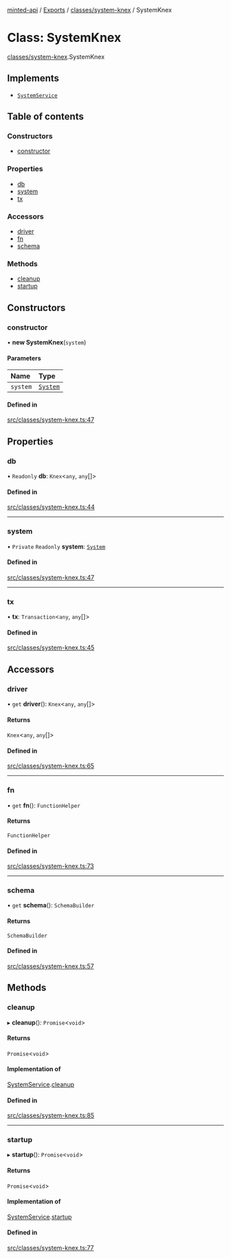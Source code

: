 [minted-api](../README.md) / [Exports](../modules.md) / [classes/system-knex](../modules/classes_system_knex.md) / SystemKnex

# Class: SystemKnex

[classes/system-knex](../modules/classes_system_knex.md).SystemKnex

## Implements

- [`SystemService`](../interfaces/classes_system.SystemService.md)

## Table of contents

### Constructors

- [constructor](classes_system_knex.SystemKnex.md#constructor)

### Properties

- [db](classes_system_knex.SystemKnex.md#db)
- [system](classes_system_knex.SystemKnex.md#system)
- [tx](classes_system_knex.SystemKnex.md#tx)

### Accessors

- [driver](classes_system_knex.SystemKnex.md#driver)
- [fn](classes_system_knex.SystemKnex.md#fn)
- [schema](classes_system_knex.SystemKnex.md#schema)

### Methods

- [cleanup](classes_system_knex.SystemKnex.md#cleanup)
- [startup](classes_system_knex.SystemKnex.md#startup)

## Constructors

### constructor

• **new SystemKnex**(`system`)

#### Parameters

| Name | Type |
| :------ | :------ |
| `system` | [`System`](classes_system.System.md) |

#### Defined in

[src/classes/system-knex.ts:47](https://github.com/ianzepp/minted-api-ts/blob/05123f2/src/classes/system-knex.ts#L47)

## Properties

### db

• `Readonly` **db**: `Knex`<`any`, `any`[]\>

#### Defined in

[src/classes/system-knex.ts:44](https://github.com/ianzepp/minted-api-ts/blob/05123f2/src/classes/system-knex.ts#L44)

___

### system

• `Private` `Readonly` **system**: [`System`](classes_system.System.md)

#### Defined in

[src/classes/system-knex.ts:47](https://github.com/ianzepp/minted-api-ts/blob/05123f2/src/classes/system-knex.ts#L47)

___

### tx

• **tx**: `Transaction`<`any`, `any`[]\>

#### Defined in

[src/classes/system-knex.ts:45](https://github.com/ianzepp/minted-api-ts/blob/05123f2/src/classes/system-knex.ts#L45)

## Accessors

### driver

• `get` **driver**(): `Knex`<`any`, `any`[]\>

#### Returns

`Knex`<`any`, `any`[]\>

#### Defined in

[src/classes/system-knex.ts:65](https://github.com/ianzepp/minted-api-ts/blob/05123f2/src/classes/system-knex.ts#L65)

___

### fn

• `get` **fn**(): `FunctionHelper`

#### Returns

`FunctionHelper`

#### Defined in

[src/classes/system-knex.ts:73](https://github.com/ianzepp/minted-api-ts/blob/05123f2/src/classes/system-knex.ts#L73)

___

### schema

• `get` **schema**(): `SchemaBuilder`

#### Returns

`SchemaBuilder`

#### Defined in

[src/classes/system-knex.ts:57](https://github.com/ianzepp/minted-api-ts/blob/05123f2/src/classes/system-knex.ts#L57)

## Methods

### cleanup

▸ **cleanup**(): `Promise`<`void`\>

#### Returns

`Promise`<`void`\>

#### Implementation of

[SystemService](../interfaces/classes_system.SystemService.md).[cleanup](../interfaces/classes_system.SystemService.md#cleanup)

#### Defined in

[src/classes/system-knex.ts:85](https://github.com/ianzepp/minted-api-ts/blob/05123f2/src/classes/system-knex.ts#L85)

___

### startup

▸ **startup**(): `Promise`<`void`\>

#### Returns

`Promise`<`void`\>

#### Implementation of

[SystemService](../interfaces/classes_system.SystemService.md).[startup](../interfaces/classes_system.SystemService.md#startup)

#### Defined in

[src/classes/system-knex.ts:77](https://github.com/ianzepp/minted-api-ts/blob/05123f2/src/classes/system-knex.ts#L77)
